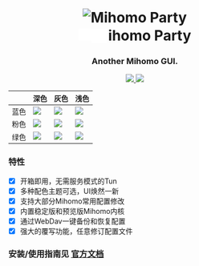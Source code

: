 <h1 align="center" style='font-size: 28px; line-height: 36px'>
  <img src="resources/icon.png" alt="Mihomo Party" width="200">
  </br>
  <img style='height: 24px' src='./resources/icon-white.svg#gh-dark-mode-only'><img style='height: 28px; margin-bottom: -5px; margin-right: 2px' src='./resources/icon-white.svg#gh-light-mode-only'>ihomo Party

</h1>

<h3 align="center">Another Mihomo GUI.</h3>

<p align="center">
  <a href="https://github.com/pompurin404/mihomo-party/releases">
    <img src="https://img.shields.io/github/release/pompurin404/mihomo-party/all.svg">
  </a>
  <a href="https://t.me/mihomo_party">
    <img src="https://img.shields.io/badge/Telegram-group-blue?logo=telegram">
  </a>
</p>

|      | 深色                         | 灰色                         | 浅色                          |
| ---- | ---------------------------- | ---------------------------- | ----------------------------- |
| 蓝色 | ![](./images/dark-blue.png)  | ![](./images/gray-blue.png)  | ![](./images/light-blue.png)  |
| 粉色 | ![](./images/dark-pink.png)  | ![](./images/gray-pink.png)  | ![](./images/light-pink.png)  |
| 绿色 | ![](./images/dark-green.png) | ![](./images/gray-green.png) | ![](./images/light-green.png) |

### 特性

- [x] 开箱即用，无需服务模式的Tun
- [x] 多种配色主题可选，UI焕然一新
- [x] 支持大部分Mihomo常用配置修改
- [x] 内置稳定版和预览版Mihomo内核
- [x] 通过WebDav一键备份和恢复配置
- [x] 强大的覆写功能，任意修订配置文件

### 安装/使用指南见 [官方文档](https://mihomo.party)
